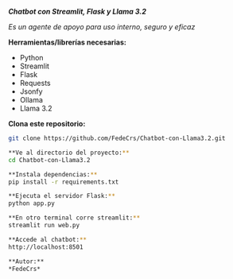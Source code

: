 ***Chatbot con Streamlit, Flask y Llama 3.2***  

*Es un agente de apoyo para uso interno, seguro y eficaz*  

**Herramientas/librerías necesarias:**
- Python
- Streamlit
- Flask
- Requests
- Jsonfy
- Ollama
- Llama 3.2

**Clona este repositorio:**  
   ```bash
   git clone https://github.com/FedeCrs/Chatbot-con-Llama3.2.git
   
**Ve al directorio del proyecto:**  
   cd Chatbot-con-Llama3.2  
   
**Instala dependencias:**  
   pip install -r requirements.txt  
   
**Ejecuta el servidor Flask:**  
   python app.py  
   
**En otro terminal corre streamlit:**  
   streamlit run web.py  
   
**Accede al chatbot:**  
   http://localhost:8501  
   
**Autor:**
*FedeCrs*
